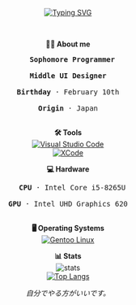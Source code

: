 <div align="center">

<a href="https://git.io/typing-svg"><img src="https://readme-typing-svg.demolab.com?font=Monaco&weight=800&size=29&pause=1000&color=0092F7&center=true&vCenter=true&width=435&lines=girisato" alt="Typing SVG" /></a>

<br>

<b>🧑‍💻 About me</b><br>
<pre>
  <b>Sophomore Programmer</b><br>
<b>Middle UI Designer</b><br>
<b>Birthday</b> · February 10th<br>
<b>Origin</b> · Japan<br>
</pre>

<b>🛠 Tools</b><br>
<a href="#"><img src="https://custom-icon-badges.demolab.com/badge/Visual%20Studio%20Code-0033a6.svg?logo=vscode&logoColor=white" alt="Visual Studio Code"></a><br>
<a href="#"><img src="https://custom-icon-badges.demolab.com/badge/XCode-005FFF.svg?logo=xcode&logoColor=white" alt="XCode"></a><br>

<b>💻 Hardware</b><br>
<pre>
  <b>CPU</b> · Intel Core i5-8265U<br>
<b>GPU</b> · Intel UHD Graphics 620<br> 
</pre>

<b>🖥 Operating Systems</b><br>
<a href="#"><img src="https://custom-icon-badges.demolab.com/badge/Gentoo%20Linux-FF00FF.svg?logo=gentoo&logoColor=white" alt="Gentoo Linux"></a><br>

<b>📊 Stats</b><br>
![stats](https://github-readme-stats.vercel.app/api?username=girisato&theme=gruvbox)<br>
[![Top Langs](https://github-readme-stats.vercel.app/api/top-langs/?username=girisato&theme=gruvbox)](https://github.com/anuraghazra/github-readme-stats)

<i>自分でやる方がいいです。</i><br>
</div>
